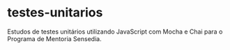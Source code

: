 # testes-unitarios
Estudos de testes unitários utilizando JavaScript com Mocha e Chai para o Programa de Mentoria Sensedia.
